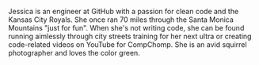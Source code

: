 Jessica is an engineer at GitHub with a passion for clean code and the Kansas City Royals. She once ran 70 miles through the Santa Monica Mountains "just for fun". When she's not writing code, she can be found running aimlessly through city streets training for her next ultra or creating code-related videos on YouTube for CompChomp. She is an avid squirrel photographer and loves the color green.
